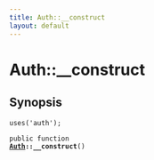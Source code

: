 ```yaml
---
title: Auth::__construct
layout: default
---
```


# Auth::__construct

## Synopsis

<code>uses('auth');</code>

<code>public function <b><a href="Auth">Auth</a>::__construct</b>()</code>

